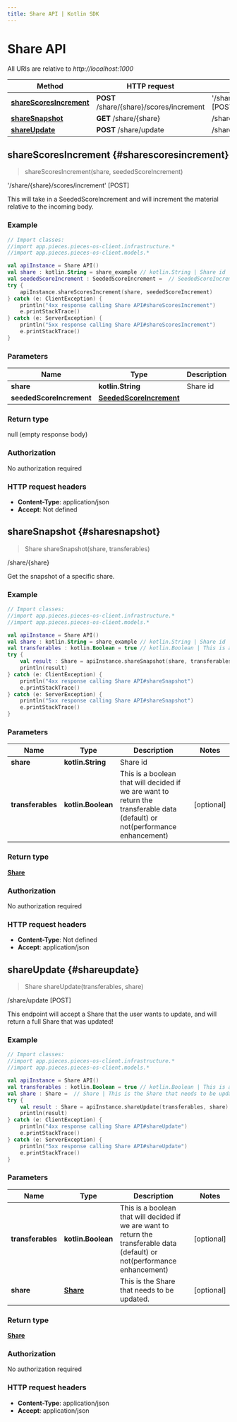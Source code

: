 ```yaml
---
title: Share API | Kotlin SDK
---
```


# Share API

All URIs are relative to *http://localhost:1000*

Method | HTTP request | Description
------------- | ------------- | -------------
[**shareScoresIncrement**](#sharescoresincrement) | **POST** /share/\{share\}/scores/increment | '/share/\{share\}/scores/increment' [POST]
[**shareSnapshot**](#sharesnapshot) | **GET** /share/\{share\} | /share/\{share\}
[**shareUpdate**](#shareupdate) | **POST** /share/update | /share/update [POST]


## **shareScoresIncrement** {#sharescoresincrement}
> shareScoresIncrement(share, seededScoreIncrement)

&#39;/share/\{share\}/scores/increment&#39; [POST]

This will take in a SeededScoreIncrement and will increment the material relative to the incoming body.

### Example
```kotlin
// Import classes:
//import app.pieces.pieces-os-client.infrastructure.*
//import app.pieces.pieces-os-client.models.*

val apiInstance = Share API()
val share : kotlin.String = share_example // kotlin.String | Share id
val seededScoreIncrement : SeededScoreIncrement =  // SeededScoreIncrement | 
try {
    apiInstance.shareScoresIncrement(share, seededScoreIncrement)
} catch (e: ClientException) {
    println("4xx response calling Share API#shareScoresIncrement")
    e.printStackTrace()
} catch (e: ServerException) {
    println("5xx response calling Share API#shareScoresIncrement")
    e.printStackTrace()
}
```

### Parameters

Name | Type | Description  | Notes
------------- | ------------- | ------------- | -------------
 **share** | **kotlin.String**| Share id |
 **seededScoreIncrement** | [**SeededScoreIncrement**](../models/SeededScoreIncrement)|  | [optional]

### Return type

null (empty response body)

### Authorization

No authorization required

### HTTP request headers

 - **Content-Type**: application/json
 - **Accept**: Not defined

## **shareSnapshot** {#sharesnapshot}
> Share shareSnapshot(share, transferables)

/share/\{share\}

Get the snapshot of a specific share.

### Example
```kotlin
// Import classes:
//import app.pieces.pieces-os-client.infrastructure.*
//import app.pieces.pieces-os-client.models.*

val apiInstance = Share API()
val share : kotlin.String = share_example // kotlin.String | Share id
val transferables : kotlin.Boolean = true // kotlin.Boolean | This is a boolean that will decided if we are want to return the transferable data (default) or not(performance enhancement)
try {
    val result : Share = apiInstance.shareSnapshot(share, transferables)
    println(result)
} catch (e: ClientException) {
    println("4xx response calling Share API#shareSnapshot")
    e.printStackTrace()
} catch (e: ServerException) {
    println("5xx response calling Share API#shareSnapshot")
    e.printStackTrace()
}
```

### Parameters

Name | Type | Description  | Notes
------------- | ------------- | ------------- | -------------
 **share** | **kotlin.String**| Share id |
 **transferables** | **kotlin.Boolean**| This is a boolean that will decided if we are want to return the transferable data (default) or not(performance enhancement) | [optional]

### Return type

[**Share**](../models/Share)

### Authorization

No authorization required

### HTTP request headers

 - **Content-Type**: Not defined
 - **Accept**: application/json

## **shareUpdate** {#shareupdate}
> Share shareUpdate(transferables, share)

/share/update [POST]

This endpoint will accept a Share that the user wants to update, and will return a full Share that was updated!

### Example
```kotlin
// Import classes:
//import app.pieces.pieces-os-client.infrastructure.*
//import app.pieces.pieces-os-client.models.*

val apiInstance = Share API()
val transferables : kotlin.Boolean = true // kotlin.Boolean | This is a boolean that will decided if we are want to return the transferable data (default) or not(performance enhancement)
val share : Share =  // Share | This is the Share that needs to be updated.
try {
    val result : Share = apiInstance.shareUpdate(transferables, share)
    println(result)
} catch (e: ClientException) {
    println("4xx response calling Share API#shareUpdate")
    e.printStackTrace()
} catch (e: ServerException) {
    println("5xx response calling Share API#shareUpdate")
    e.printStackTrace()
}
```

### Parameters

Name | Type | Description  | Notes
------------- | ------------- | ------------- | -------------
 **transferables** | **kotlin.Boolean**| This is a boolean that will decided if we are want to return the transferable data (default) or not(performance enhancement) | [optional]
 **share** | [**Share**](../models/Share)| This is the Share that needs to be updated. | [optional]

### Return type

[**Share**](../models/Share)

### Authorization

No authorization required

### HTTP request headers

 - **Content-Type**: application/json
 - **Accept**: application/json

